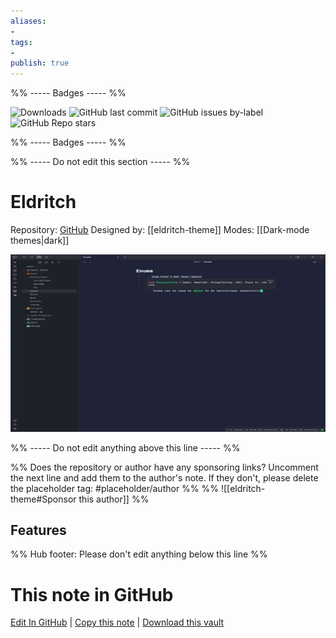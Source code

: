 ```yaml
---
aliases:
- 
tags: 
- 
publish: true
---
```


%% ----- Badges ----- %%

![Downloads](https://img.shields.io/badge/downloads-830-573E7A?style=for-the-badge&logo=)
![GitHub last commit](https://img.shields.io/github/last-commit/eldritch-theme/eldritch-obsidian?color=573E7A&label=last%20update&logo=github&style=for-the-badge)
![GitHub issues by-label](https://img.shields.io/github/issues/eldritch-theme/eldritch-obsidian/help%20wanted?color=573E7A&logo=github&style=for-the-badge) 
![GitHub Repo stars](https://img.shields.io/github/stars/eldritch-theme/eldritch-obsidian?color=573E7A&logo=github&style=for-the-badge)

%% ----- Badges ----- %%

%% ----- Do not edit this section ----- %%

# Eldritch

Repository: [GitHub](https://github.com/eldritch-theme/eldritch-obsidian)
Designed by: [[eldritch-theme]]
Modes: [[Dark-mode themes|dark]]



![screenshot](https://github.com/eldritch-theme/eldritch-obsidian/raw/HEAD/eldritch.png)

%% ----- Do not edit anything above this line ----- %% 

%% Does the repository or author have any sponsoring links? Uncomment the next line and add them to the author's note. If they don't, please delete the placeholder tag: #placeholder/author %%
%% ![[eldritch-theme#Sponsor this author]] %%


## Features



%% Hub footer: Please don't edit anything below this line %%

# This note in GitHub

<span class="git-footer">[Edit In GitHub](https://github.dev/obsidian-community/obsidian-hub/blob/main/02%20-%20Community%20Expansions/02.05%20All%20Community%20Expansions/Themes/Eldritch.md "git-hub-edit-note") | [Copy this note](https://raw.githubusercontent.com/obsidian-community/obsidian-hub/main/02%20-%20Community%20Expansions/02.05%20All%20Community%20Expansions/Themes/Eldritch.md "git-hub-copy-note") | [Download this vault](https://github.com/obsidian-community/obsidian-hub/archive/refs/heads/main.zip "git-hub-download-vault") </span>
